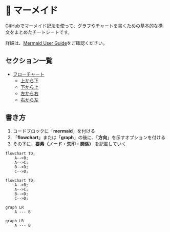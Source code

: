 # 📌 マーメイド

GitHubでマーメイド記法を使って、グラフやチャートを書くための基本的な構文をまとめたチートシートです。

詳細は、[Mermaid User Guide](https://mermaid.js.org/intro/getting-started.html)をご確認ください。

## セクション一覧

- [フローチャート](./mermaid/flowchart)
  - [上から下](./mermaid/flowchart/top-to-down.md)
  - [下から上](./mermaid/flowchart/boottom-to-top.md)
  - [左から右](./mermaid/flowchart/leeft-to-right.md)
  - [右から左](./mermaid/flowchart/right-to-left.md)
 

## 書き方
1. コードブロックに「**mermaid**」を付ける
2. 「**flowchart**」または「**graph**」の後に、「**方向**」を示すオプションを付ける
3. その下に、**要素（ノード・矢印・関係）** を記載していく


```
flowchart TD;
    A-->B;
    A-->C;
    B-->D;
    C-->D;
```

```mermaid
flowchart TD;
    A-->B;
    A-->C;
    B-->D;
    C-->D;
```

```
graph LR
    A --- B
```

```mermaid
graph LR
    A --- B
```
